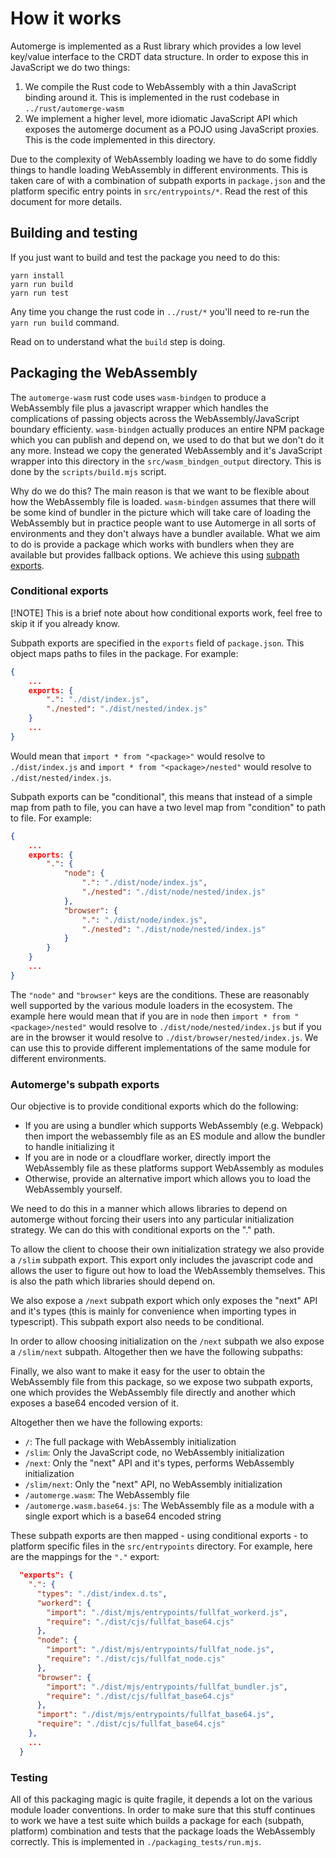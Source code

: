 # How it works

Automerge is implemented as a Rust library which provides a low level key/value
interface to the CRDT data structure. In order to expose this in JavaScript we
do two things:

1. We compile the Rust code to WebAssembly with a thin JavaScript binding
   around it. This is implemented in the rust codebase in `../rust/automerge-wasm`
2. We implement a higher level, more idiomatic JavaScript API which exposes the
   automerge document as a POJO using JavaScript proxies. This is the code
   implemented in this directory.

Due to the complexity of WebAssembly loading we have to do some fiddly things
to handle loading WebAssembly in different environments. This is taken care of
with a combination of subpath exports in `package.json` and the platform
specific entry points in `src/entrypoints/*`. Read the rest of this document
for more details.

## Building and testing

If you just want to build and test the package you need to do this:

```
yarn install
yarn run build
yarn run test
```

Any time you change the rust code in `../rust/*` you'll need to re-run the
`yarn run build` command.

Read on to understand what the `build` step is doing.

## Packaging the WebAssembly

The `automerge-wasm` rust code uses `wasm-bindgen` to produce a WebAssembly
file plus a javascript wrapper which handles the complications of passing
objects across the WebAssembly/JavaScript boundary efficienty. `wasm-bindgen`
actually produces an entire NPM package which you can publish and depend on, we
used to do that but we don't do it any more. Instead we copy the generated
WebAssembly and it's JavaScript wrapper into this directory in the
`src/wasm_bindgen_output` directory. This is done by the `scripts/build.mjs`
script.

Why do we do this? The main reason is that we want to be flexible about how
the WebAssembly file is loaded. `wasm-bindgen` assumes that there will be some
kind of bundler in the picture which will take care of loading the WebAssembly
but in practice people want to use Automerge in all sorts of environments and
they don't always have a bundler available. What we aim to do is provide a
package which works with bundlers when they are available but provides fallback
options. We achieve this using [subpath exports](https://nodejs.org/api/packages.html#subpath-exports).

### Conditional exports

[!NOTE]
This is a brief note about how conditional exports work, feel free to skip it
if you already know.

Subpath exports are specified in the `exports` field of `package.json`. This
object maps paths to files in the package. For example:

```json
{
    ...
    exports: {
        ".": "./dist/index.js",
        "./nested": "./dist/nested/index.js"
    }
    ...
}
```

Would mean that `import * from "<package>"` would resolve to `./dist/index.js`
and `import * from "<package>/nested"` would resolve to `./dist/nested/index.js`.

Subpath exports can be "conditional", this means that instead of a simple map
from path to file, you can have a two level map from "condition" to path to
file. For example:

```json
{
    ...
    exports: {
        ".": {
            "node": {
                ".": "./dist/node/index.js",
                "./nested": "./dist/node/nested/index.js"
            },
            "browser": {
                ".": "./dist/node/index.js",
                "./nested": "./dist/node/nested/index.js"
            }
        }
    }
    ...
}
```

The `"node"` and `"browser"` keys are the conditions. These are reasonably
well supported by the various module loaders in the ecosystem. The example here
would mean that if you are in `node` then `import * from "<package>/nested"`
would resolve to `./dist/node/nested/index.js` but if you are in the browser it
would resolve to `./dist/browser/nested/index.js`. We can use this to provide
different implementations of the same module for different environments.

### Automerge's subpath exports

Our objective is to provide conditional exports which do the following:

- If you are using a bundler which supports WebAssembly (e.g. Webpack) then
  import the webassembly file as an ES module and allow the bundler to handle
  initializing it
- If you are in node or a cloudflare worker, directly import the WebAssembly
  file as these platforms support WebAssembly as modules
- Otherwise, provide an alternative import which allows you to load the
  WebAssembly yourself.

We need to do this in a manner which allows libraries to depend on automerge
without forcing their users into any particular initialization strategy. We
can do this with conditional exports on the "." path.

To allow the client to choose their own initialization strategy we also provide
a `/slim` subpath export. This export only includes the javascript code and
allows the user to figure out how to load the WebAssembly themselves. This is
also the path which libraries should depend on.

We also expose a `/next` subpath export which only exposes the "next" API
and it's types (this is mainly for convenience when importing types in
typescript). This subpath export also needs to be conditional.

In order to allow choosing initialization on the `/next` subpath we
also expose a `/slim/next` subpath. Altogether then we have the following
subpaths:

Finally, we also want to make it easy for the user to obtain the WebAssembly
file from this package, so we expose two subpath exports, one which provides
the WebAssembly file directly and another which exposes a base64 encoded
version of it.

Altogether then we have the following exports:

- `/`: The full package with WebAssembly initialization
- `/slim`: Only the JavaScript code, no WebAssembly initialization
- `/next`: Only the "next" API and it's types, performs WebAssembly
  initialization
- `/slim/next`: Only the "next" API, no WebAssembly initialization
- `/automerge.wasm`: The WebAssembly file
- `/automerge.wasm.base64.js`: The WebAssembly file as a module with a single
  export which is a base64 encoded string

These subpath exports are then mapped - using conditional exports - to platform
specific files in the `src/entrypoints` directory. For example, here are the
mappings for the `"."` export:

```json
  "exports": {
    ".": {
      "types": "./dist/index.d.ts",
      "workerd": {
        "import": "./dist/mjs/entrypoints/fullfat_workerd.js",
        "require": "./dist/cjs/fullfat_base64.cjs"
      },
      "node": {
        "import": "./dist/mjs/entrypoints/fullfat_node.js",
        "require": "./dist/cjs/fullfat_node.cjs"
      },
      "browser": {
        "import": "./dist/mjs/entrypoints/fullfat_bundler.js",
        "require": "./dist/cjs/fullfat_base64.cjs"
      },
      "import": "./dist/mjs/entrypoints/fullfat_base64.js",
      "require": "./dist/cjs/fullfat_base64.cjs"
    },
    ...
  }
```

### Testing

All of this packaging magic is quite fragile, it depends a lot on the various
module loader conventions. In order to make sure that this stuff continues to
work we have a test suite which builds a package for each (subpath, platform)
combination and tests that the package loads the WebAssembly correctly. This
is implemented in `./packaging_tests/run.mjs`.
